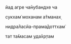 йад агре ча̄нубандхе ча

сукхам̇ моханам а̄тманах̣

нидра̄ласйа-прама̄доттхам̇

тат та̄масам уда̄хр̣там